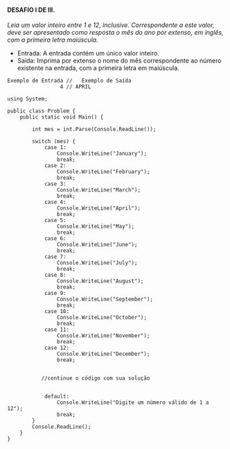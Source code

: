 #### DESAFIO I DE III.

*Leia um valor inteiro entre 1 e 12, inclusive. Correspondente a este valor, deve ser apresentado como resposta o mês do ano por extenso, em inglês, com a primeira letra maiúscula.*

- Entrada: A entrada contém um único valor inteiro.
- Saída: Imprima por extenso o nome do mês correspondente ao número existente na entrada, com a primeira letra em maiúscula.
 
``` 
Exemplo de Entrada //	Exemplo de Saída
                 4 // APRIL
```
  
```
using System;

public class Problem {
    public static void Main() {

        int mes = int.Parse(Console.ReadLine());

        switch (mes) {
            case 1:
                Console.WriteLine("January");
                break;
            case 2:
                Console.WriteLine("February");
                break;
            case 3:
                Console.WriteLine("March");
                break;
            case 4:
                Console.WriteLine("April");
                break;
            case 5:
                Console.WriteLine("May");
                break;
            case 6:
                Console.WriteLine("June");
                break;
            case 7:
                Console.WriteLine("July");
                break;
            case 8:
                Console.WriteLine("August");
                break;
            case 9:
                Console.WriteLine("September");
                break;
            case 10:
                Console.WriteLine("October");
                break;
            case 11:
                Console.WriteLine("November");
                break;
            case 12:
                Console.WriteLine("December");
                break;
            
            
           //continue o código com sua solução


            default:
                Console.WriteLine("Digite um número válido de 1 a 12");
                break;
        }
        Console.ReadLine();
    }
}
  ``` 
